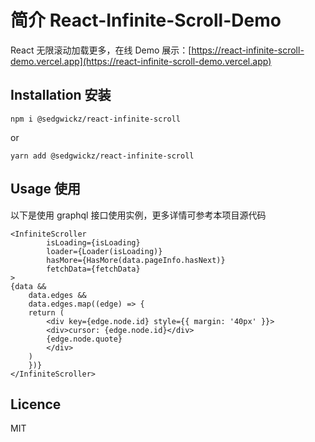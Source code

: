 # 简介 React-Infinite-Scroll-Demo

React 无限滚动加载更多，在线 Demo 展示：[https://react-infinite-scroll-demo.vercel.app](https://react-infinite-scroll-demo.vercel.app)

## Installation 安装

`npm i @sedgwickz/react-infinite-scroll`

or

`yarn add @sedgwickz/react-infinite-scroll`

## Usage 使用

以下是使用 graphql 接口使用实例，更多详情可参考本项目源代码

```
<InfiniteScroller
        isLoading={isLoading}
        loader={Loader(isLoading)}
        hasMore={HasMore(data.pageInfo.hasNext)}
        fetchData={fetchData}
>
{data &&
    data.edges &&
    data.edges.map((edge) => {
    return (
        <div key={edge.node.id} style={{ margin: '40px' }}>
        <div>cursor: {edge.node.id}</div>
        {edge.node.quote}
        </div>
    )
    })}
</InfiniteScroller>

```

## Licence

MIT
